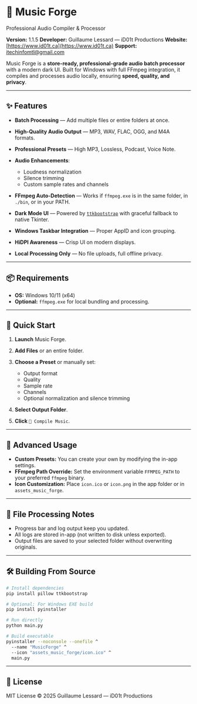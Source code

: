 # 🎵 Music Forge
Professional Audio Compiler & Processor

**Version:** 1.1.5
**Developer:** Guillaume Lessard — iD01t Productions
**Website:** [https://www.id01t.ca](https://www.id01t.ca)
**Support:** [itechinfomtl@gmail.com](mailto:itechinfomtl@gmail.com)

Music Forge is a **store-ready, professional-grade audio batch processor** with a modern dark UI. Built for Windows with full FFmpeg integration, it compiles and processes audio locally, ensuring **speed, quality, and privacy**.

---

## ✨ Features

* **Batch Processing** — Add multiple files or entire folders at once.
* **High-Quality Audio Output** — MP3, WAV, FLAC, OGG, and M4A formats.
* **Professional Presets** — High MP3, Lossless, Podcast, Voice Note.
* **Audio Enhancements**:

  * Loudness normalization
  * Silence trimming
  * Custom sample rates and channels
* **FFmpeg Auto-Detection** — Works if `ffmpeg.exe` is in the same folder, in `./bin`, or in your PATH.
* **Dark Mode UI** — Powered by [`ttkbootstrap`](https://github.com/israel-dryer/ttkbootstrap) with graceful fallback to native Tkinter.
* **Windows Taskbar Integration** — Proper AppID and icon grouping.
* **HiDPI Awareness** — Crisp UI on modern displays.
* **Local Processing Only** — No file uploads, full offline privacy.

---

## 📦 Requirements

* **OS:** Windows 10/11 (x64)
* **Optional:** `ffmpeg.exe` for local bundling and processing.

---

## 🚀 Quick Start

1. **Launch** Music Forge.
2. **Add Files** or an entire folder.
3. **Choose a Preset** or manually set:

   * Output format
   * Quality
   * Sample rate
   * Channels
   * Optional normalization and silence trimming
4. **Select Output Folder**.
5. **Click** `🚀 Compile Music`.

---

## 🔧 Advanced Usage

* **Custom Presets:** You can create your own by modifying the in-app settings.
* **FFmpeg Path Override:**
  Set the environment variable `FFMPEG_PATH` to your preferred `ffmpeg` binary.
* **Icon Customization:**
  Place `icon.ico` or `icon.png` in the app folder or in `assets_music_forge`.

---

## 📂 File Processing Notes

* Progress bar and log output keep you updated.
* All logs are stored in-app (not written to disk unless exported).
* Output files are saved to your selected folder without overwriting originals.

---

## 🛠 Building From Source

```bash
# Install dependencies
pip install pillow ttkbootstrap

# Optional: For Windows EXE build
pip install pyinstaller

# Run directly
python main.py

# Build executable
pyinstaller --noconsole --onefile ^
  --name "MusicForge" ^
  --icon "assets_music_forge/icon.ico" ^
  main.py
```

---

## 📄 License

MIT License © 2025 Guillaume Lessard — iD01t Productions


